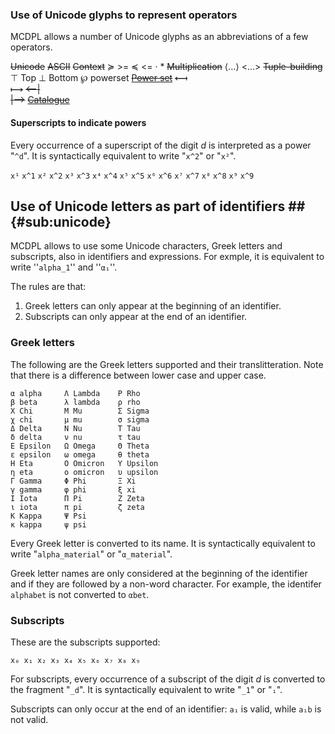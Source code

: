 
### Use of Unicode glyphs to represent operators

MCDPL allows a number of Unicode glyphs as an abbreviations of a few operators.


<col3 id='glyphs' class='labels-row1'>
    <s>Unicode</s> <s>ASCII</s>  <s>Context</s>
    <k>≽</k>    <k>&gt;=</k>      <s></s>
    <k>≼</k>    <k>&lt;=</k>      <s></s>
    <k>·</k>    <k>*</k>          <s>Multiplication</s>
    <k>⟨…⟩</k>  <k>&lt;…&gt;</k>  <s>Tuple-building </s>
    <k>⊤</k>    <k>Top</k>        <s></s>
    <k>⊥</k>    <k>Bottom</k>     <s></s>
    <k>℘</k>    <k>powerset</k>   <s><a href="#syntax-powerset">Power set</a></s>
    <s><kf>⟻</kf><br/><kr>⟼</kr></s> <s><kf>&lt;--|</kf><br/><kr>|--&gt;</kr></s>
    <s><a href="#syntax-catalogue">Catalogue</a></s>
</col3>
<style>
    #glyphs {
        column-count: 2;
        td:nth-child(3) {
            text-align: left;
            vertical-align: top;
        }
    }
</style>

#### Superscripts to indicate powers

Every occurrence of a superscript of the digit *d* is interpreted as a power
"``^d``".  It is syntactically equivalent to write "``x^2``" or "``x²``".
<!-- x¹ x² x³ x⁴ x⁵ x⁶ x⁷ x⁸ x⁹ -->

<col2 id='subscripts'>
    <code>x¹</code> <code>x^1</code>
    <code>x²</code> <code>x^2</code>
    <code>x³</code> <code>x^3</code>
    <code>x⁴</code> <code>x^4</code>
    <code>x⁵</code> <code>x^5</code>
    <code>x⁶</code> <code>x^6</code>
    <code>x⁷</code> <code>x^7</code>
    <code>x⁸</code> <code>x^8</code>
    <code>x⁹</code> <code>x^9</code>
</col2>

<style>
    #subscripts {
        column-count: 5;
    }
</style>



## Use of Unicode letters as part of identifiers ## {#sub:unicode}

MCDPL allows to use some Unicode characters, Greek letters and subscripts, also
in identifiers and expressions. For exmple, it is equivalent to write
''`alpha_1`'' and ''`α₁`''.

The rules are that:

1. Greek letters can only appear at the beginning of an identifier.
2. Subscripts can only appear at the end of an identifier.

### Greek letters

The following are the Greek letters supported and their translitteration.
Note that there is a difference between lower case and upper case.

    α alpha     Λ Lambda    Ρ Rho
    β beta      λ lambda    ρ rho
    Χ Chi       Μ Mu        Σ Sigma
    χ chi       μ mu        σ sigma
    Δ Delta     Ν Nu        Τ Tau
    δ delta     ν nu        τ tau
    Ε Epsilon   Ω Omega     Θ Theta
    ε epsilon   ω omega     θ theta
    Η Eta       Ο Omicron   Υ Upsilon
    η eta       ο omicron   υ upsilon
    Γ Gamma     Φ Phi       Ξ Xi
    γ gamma     φ phi       ξ xi
    Ι Iota      Π Pi        Ζ Zeta
    ι iota      π pi        ζ zeta
    Κ Kappa     Ψ Psi
    κ kappa     ψ psi

Every Greek letter is converted to its name. It is syntactically equivalent to
write "`alpha_material`" or "`α_material`".

Greek letter names are only considered at the beginning of the identifier
and if they are followed by a non-word character.
For example, the identifer `alphabet` is not converted to `αbet`.

### Subscripts

These are the subscripts supported:

    x₀ x₁ x₂ x₃ x₄ x₅ x₆ x₇ x₈ x₉

For subscripts, every occurrence of a subscript of the digit *d* is converted to
the fragment "``_d``".  It is syntactically equivalent to write "``_1``" or "``₁``".

Subscripts can only occur at the end of an identifier: ``a₁`` is valid, while
``a₁b`` is not valid.
